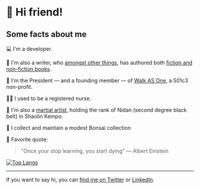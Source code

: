 # 👋 Hi friend!

## Some facts about me

💻 I'm a developer.

📝 I'm also a writer, who [amongst other things](https://endlesstrax.com/writing/), has authored both [fiction and non-fiction books](https://endlesstrax.com/books).

🤵 I'm the President — and a founding member — of [Walk AS One](https://walkasone.org/), a 501c3 non-profit.

👨‍⚕️ I used to be a registered nurse. 

🥋 I'm also a [martial artist](https://endlesstrax.com/brief-history-of-my-martial-arts-journey/), holding the rank of Nidan (second degree black belt) in Shaolin Kempo.

🌲 I collect and maintain a modest Bonsai collection

💬 Favorite quote:
> "Once your stop learning, you start dying" — Albert Einstein

[![Top Langs](https://github-readme-stats.vercel.app/api/top-langs/?username=endlesstrax&layout=compact)](https://github.com/anuraghazra/github-readme-stats)

---

If you want to say hi, you can [find me on Twitter](https://twitter.com/endlesstrax/) or [LinkedIn](https://www.linkedin.com/in/rickywhite/).
